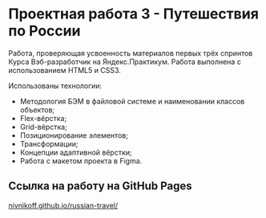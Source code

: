# Проектная работа 3 - Путешествия по России

Работа, проверяющая усвоенность материалов первых трёх спринтов Курса Вэб-разработчик на Яндекс.Практикум. Работа выполнена с использованием HTML5 и CSS3.

Использованы технологии:
* Методология БЭМ в файловой системе и наименовании классов объектов;
* Flex-вёрстка;
* Grid-вёрстка;
* Позиционирование элементов;
* Трансформации;
* Концепции адаптивной вёрстки;
* Работа с макетом проекта в Figma.

## Ссылка на работу на GitHub Pages
[nivnikoff.github.io/russian-travel/](https://nivnikoff.github.io/russian-travel/)

